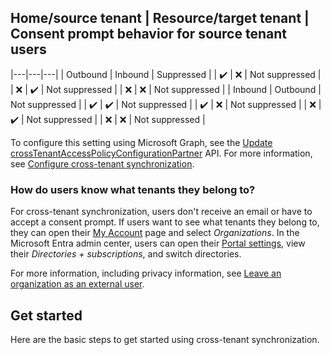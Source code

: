 ## Home/source tenant | Resource/target tenant | Consent prompt behavior for source tenant users
|---|---|---|
| Outbound | Inbound | Suppressed |
| ✔️ | ❌ | Not suppressed |
| ❌ | ✔️ | Not suppressed |
| ❌ | ❌ | Not suppressed |
| Inbound | Outbound | Not suppressed |
| ✔️ | ✔️ | Not suppressed |
| ✔️ | ❌ | Not suppressed |
| ❌ | ✔️ | Not suppressed |
| ❌ | ❌ | Not suppressed |

To configure this setting using Microsoft Graph, see the [Update crossTenantAccessPolicyConfigurationPartner](https://learn.microsoft.com/graph/api/resources/cross-tenant-access-policy-configuration-partner?view=graph-rest-1.0) API. For more information, see [Configure cross-tenant synchronization](https://learn.microsoft.com/entra/identity/secure-enterprise-cross-tenant-access).

### How do users know what tenants they belong to?

For cross-tenant synchronization, users don't receive an email or have to accept a consent prompt. If users want to see what tenants they belong to, they can open their [My Account](https://myaccount.microsoft.com/organizations) page and select *Organizations*. In the Microsoft Entra admin center, users can open their [Portal settings](https://entra.microsoft.com), view their *Directories + subscriptions*, and switch directories.

For more information, including privacy information, see [Leave an organization as an external user](https://learn.microsoft.com/azure/active-directory/b2b/leave-the-organization).

## Get started

Here are the basic steps to get started using cross-tenant synchronization.
